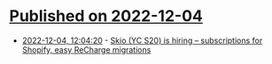 # [Published on 2022-12-04](index.md)

* [2022-12-04, 12:04:20](https://news.ycombinator.com/item?id=33852896) - [Skio (YC S20) is hiring – subscriptions for Shopify, easy ReCharge migrations](https://skio.com/careers)
